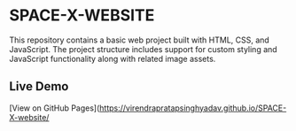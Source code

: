 # SPACE-X-WEBSITE

This repository contains a basic web project built with HTML, CSS, and JavaScript. The project structure includes support for custom styling and JavaScript functionality along with related image assets.

## Live Demo
[View on GitHub Pages](https://virendrapratapsinghyadav.github.io/SPACE-X-website/


  

